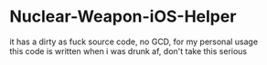 # Nuclear-Weapon-iOS-Helper
it has a dirty as fuck source code, no GCD, for my personal usage
</br>this code is written when i was drunk af, don't take this serious
